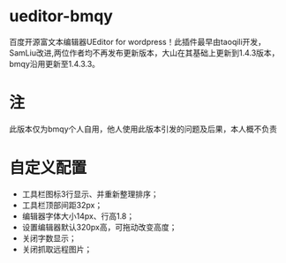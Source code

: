# ueditor-bmqy
百度开源富文本编辑器UEditor for wordpress！此插件最早由taoqili开发，SamLiu改进,两位作者均不再发布更新版本，大山在其基础上更新到1.4.3版本，bmqy沿用更新至1.4.3.3。
# 注
此版本仅为bmqy个人自用，他人使用此版本引发的问题及后果，本人概不负责

# 自定义配置
+ 工具栏图标3行显示、并重新整理排序；
+ 工具栏顶部间距32px；
+ 编辑器字体大小14px、行高1.8；
+ 设置编辑器默认320px高，可拖动改变高度；
+ 关闭字数显示；
+ 关闭抓取远程图片；